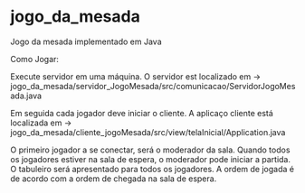 # jogo_da_mesada

Jogo da mesada implementado em Java

Como Jogar: 

Execute servidor em uma máquina. 
O servidor est localizado em -> jogo_da_mesada/servidor_JogoMesada/src/comunicacao/ServidorJogoMesada.java

Em seguida cada jogador deve iniciar o cliente.
A aplicaço cliente está localizada em -> jogo_da_mesada/cliente_jogoMesada/src/view/telaInicial/Application.java

O primeiro jogador a se conectar, será o moderador da sala. Quando todos os jogadores estiver na sala de espera, o moderador pode iniciar a partida. O tabuleiro será apresentado para todos os jogadores. A ordem de jogada é de acordo com a ordem de chegada na sala de espera. 
